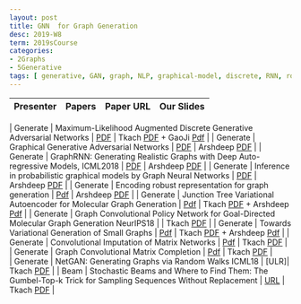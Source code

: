 ```yaml
---
layout: post
title: GNN  for Graph Generation 
desc: 2019-W8
term: 2019sCourse
categories:
- 2Graphs
- 5Generative
tags: [ generative, GAN, graph, NLP, graphical-model, discrete, RNN, robustness, molecule, Variational, Autoencoder, RL, Beam, imputation, Matrix-Completion, random ]
---
```



| Presenter | Papers | Paper URL| Our Slides |
| -----: | -------------------------------------: | :----- | :----- |
<!--header-->
| Generate |  Maximum-Likelihood Augmented Discrete Generative Adversarial Networks  | [PDF](https://arxiv.org/abs/1702.07983) | Tkach [PDF]({{site.baseurl}}/MoreTalksTeam18/Tkach-MAliGAN-201901.pdf) +  GaoJi [Pdf]({{site.baseurl}}/talks2019/19scribeNotes/20190222-GaoJi-MaliGAN.pdf) |
| Generate |  Graphical Generative Adversarial Networks  |  [PDF](https://arxiv.org/abs/1804.03429)  |  Arshdeep [PDF]({{site.baseurl}}/talks2019/19sCourse/20190301-Arshdeep-GraphicalGAN.pdf)   | 
| Generate |  GraphRNN: Generating Realistic Graphs with Deep Auto-regressive Models, ICML2018  |  [PDF](https://arxiv.org/abs/1802.08773)  |  Arshdeep [PDF]({{site.baseurl}}/talks2019/19sCourse/20190329-Arshdeep-GraphRNN.pdf)  | 
| Generate |   Inference in probabilistic graphical models by Graph Neural Networks  | [PDF](https://arxiv.org/abs/1803.07710) |  Arshdeep [PDF]({{site.baseurl}}/talks2019/19sCourse/20190412-ArshdeepGMGNN.pdf)   | 
| Generate |  Encoding robust representation for graph generation | [Pdf](https://arxiv.org/abs/1809.10851)   |  Arshdeep [PDF]({{site.baseurl}}/talks2019/19sCourse/20190412-ArshdeepRobustGraph.pdf)   | 
| Generate |  Junction Tree Variational Autoencoder for Molecular Graph Generation  | [Pdf](https://arxiv.org/abs/1802.04364) | Tkach [PDF]({{site.baseurl}}/talks2019/Extra19s/TkachJunctionTreeVAE.pdf)  +  Arshdeep [Pdf]({{site.baseurl}}/talks2019/19scribeNotes/20190315-Arshdeep-JunctionTree.pdf) | 
| Generate |  Graph Convolutional Policy Network for Goal-Directed Molecular Graph Generation NeurIPS18 |  | Tkach [PDF]({{site.baseurl}}/talks2019/Extra19s/TkachGCPNpolicy.pdf)  |
| Generate |  Towards Variational Generation of Small Graphs  | [Pdf](https://arxiv.org/abs/1802.03480) | Tkach [PDF]({{site.baseurl}}/talks2019/Extra19s/TkachGraphVAE.pdf)  + Arshdeep [Pdf]({{site.baseurl}}/talks2019/19scribeNotes/20190329-Arshdeep-GraphVAE.pdf) | 
| Generate |  Convolutional Imputation of Matrix Networks | [Pdf](http://proceedings.mlr.press/v80/sun18d/sun18d.pdf) | Tkach [PDF]({{site.baseurl}}/talks2019/Extra19s/TkachConvMatrixNetworkComplition.pdf)   |  
| Generate |   Graph Convolutional Matrix Completion | [Pdf](http://proceedings.mlr.press/v80/sun18d/sun18d.pdf) | Tkach [PDF]({{site.baseurl}}/talks2019/Extra19s/TkachGCMatrixComplition.pdf)   |  
| Generate |  NetGAN: Generating Graphs via Random Walks ICML18 | [ULR]| Tkach [PDF]({{site.baseurl}}/talks2019/Extra19s/TkachNetGAN.pdf)  |
| Beam |  Stochastic Beams and Where to Find Them: The Gumbel-Top-k Trick for Sampling Sequences Without Replacement | [URL]() | Tkach [PDF]({{site.baseurl}}/talks2019/Extra19s/TkachStochasticBeamSearch.pdf)  |
